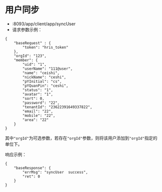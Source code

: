 # 用户同步
* :8093/app/client/app/syncUser
* 请求参数示例：
````
{
    "baseRequest" : {
        "token": "hris_token"
    },
    "orgId": "123",
	"member": {
        "uid": "1",
        "userName": "111@user",
        "name": "ceishi",
        "nickName": "ceshi",
        "pYInitial": "cs",
        "pYQuanPin": "ceshi",
        "status": "1",
        "avatar": "1",
        "sort": 0,
        "password": "22",
        "tenantId": "23622391649337822",
        "email": "22",
        "mobile": "22",
        "area": "22"
    }
}
````
其中````"orgId"````为可选参数，若存在````"orgId"````参数，则将该用户添加到````"orgId"````指定的单位下。

响应示例：
````
{
    "baseResponse": {
        "errMsg": "syncUser  success",
        "ret": 0
    }
}
````
